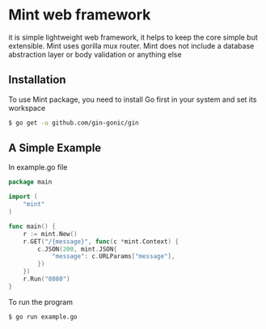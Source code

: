 # Mint web framework

  it is simple lightweight web framework, it helps to keep the core simple but extensible. Mint uses gorilla mux router.
  Mint does not include a database abstraction layer or body validation or anything else 

## Installation

  To use Mint package, you need to install Go first in your system and set its workspace

```sh
$ go get -u github.com/gin-gonic/gin
```

## A Simple Example
 
  In example.go file
``` go 
package main

import (
	"mint"
)

func main() {
	r := mint.New()
	r.GET("/{message}", func(c *mint.Context) {
		c.JSON(200, mint.JSON{
			"message": c.URLParams["message"],
		})
	})
	r.Run("8080")
}
```
   To run the program
```
$ go run example.go
```
